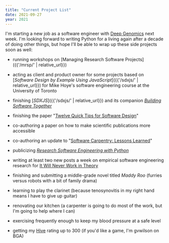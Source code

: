 ```yaml
---
title: "Current Project List"
date: 2021-09-27
year: 2021
---
```


I'm starting a new job as a software engineer with [Deep Genomics](https://www.deepgenomics.com/) next week.
I'm looking forward to writing Python for a living again after a decade of doing other things,
but hope I'll be able to wrap up these side projects soon as well:

- running workshops on [Managing Research Software Projects]({{'/mrsp/' | relative_url}})

- acting as client and product owner for some projects based on
  [*Software Design by Example Using JavaScript*]({{'/sdxjs/' | relative_url}})
  for Mike Hoye's software engineering course at the University of Toronto

- finishing [*SDXJS*]({{'/sdxjs/' | relative_url}})
  and its companion [*Building Software Together*](https://buildtogether.tech/)

- finishing the paper "[Twelve Quick Tips for Software Design](https://github.com/gvwilson/12-design/)"

- co-authoring a paper on how to make scientific publications more accessible

- co-authoring an update to "[Software Carpentry: Lessons Learned](https://f1000research.com/articles/3-62)"

- publicizing [*Research Software Engineering with Python*](https://merely-useful.tech/py-rse/)

- writing at least two new posts a week on empirical software engineering research
  for [It Will Never Work in Theory](https://neverworkintheory.org/)

- finishing and submitting a middle-grade novel titled *Maddy Roo*
  (furries versus robots with a bit of family drama)

- learning to play the clarinet
  (because tenosynovitis in my right hand means I have to give up guitar)

- renovating our kitchen
  (a carpenter is going to do most of the work, but I'm going to help where I can)

- exercising frequently enough to keep my blood pressure at a safe level

- getting my [Hive](https://boardgamearena.com/gamepanel?game=hive) rating up to 300
  (if you'd like a game, I'm gvwilson on BGA)
